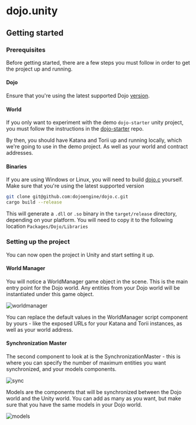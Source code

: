 # dojo.unity

## Getting started

### Prerequisites

Before getting started, there are a few steps you must follow in order to get the project up and running.

#### Dojo

Ensure that you're using the latest supported Dojo [version](https://github.com/dojoengine/dojo/releases).

#### World

If you only want to experiment with the demo `dojo-starter` unity project, you must follow the instructions in the [dojo-starter](https://book.dojoengine.org/cairo/hello-dojo.html) repo.

By then, you should have Katana and Torii up and running locally, which we're going to use in the demo project. As well as your world and contract addresses.

#### Binaries

If you are using Windows or Linux, you will need to build [dojo.c](https://github.com/dojoengine/dojo.c) yourself. Make sure that you're using the latest supported version

```bash
git clone git@github.com:dojoengine/dojo.c.git
cargo build --release
```

This will generate a `.dll` or `.so` binary in the `target/release` directory, depending on your platform. You will need to copy it to the following location `Packages/Dojo/Libraries`


### Setting up the project

You can now open the project in Unity and start setting it up.

#### World Manager

You will notice a WorldManager game object in the scene. This is the main entry point for the Dojo world. Any entities from your Dojo world will be instantiated under this game object.

![worldmanager](https://media.discordapp.net/attachments/544666013707272194/1184380066776486028/image.png?ex=658bc2e4&is=65794de4&hm=04d51e234ef46f2ea9c41374da680149985afa45c3eb1611ea851c3125acb4fe&=&format=webp&quality=lossless)

You can replace the default values in the WorldManager script component by yours - like the exposed URLs for your Katana and Torii instances, as well as your world address.

#### Synchronization Master

The second component to look at is the SynchronizationMaster - this is where you can specify the number of maximum entities you want synchronized, and your models components.

![sync](https://media.discordapp.net/attachments/544666013707272194/1184380125928763412/image.png?ex=658bc2f2&is=65794df2&hm=c5dd5b2e0452f627329cf8b036e763bec84b79130cd237beac4d261f25de774b&=&format=webp&quality=lossless)

Models are the components that will be synchronized between the Dojo world and the Unity world. You can add as many as you want, but make sure that you have the same models in your Dojo world.

![models](https://media.discordapp.net/attachments/544666013707272194/1184380159478988860/image.png?ex=658bc2fa&is=65794dfa&hm=56971410358f53303c464c7c9185fd1301aa69e535ede028f7c49618a0297d89&=&format=webp&quality=lossless)
